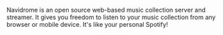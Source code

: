 Navidrome is an open source web-based music collection server and streamer. It gives you freedom to listen to your music collection from any browser or mobile device. It's like your personal Spotify!
